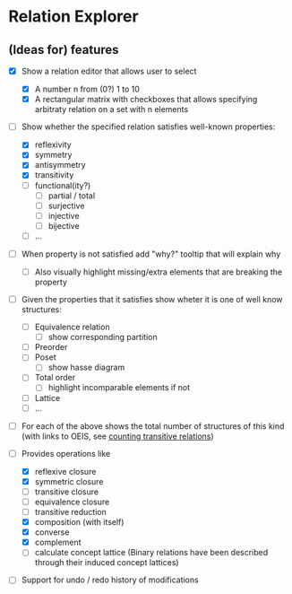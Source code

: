 # Relation Explorer

## (Ideas for) features
- [x] Show a relation editor that allows user to select
    - [x] A number n from (0?) 1 to 10
    - [x] A rectangular matrix with checkboxes that allows specifying arbitraty relation on a set with n elements

- [ ] Show whether the specified relation satisfies well-known properties:
    - [x] reflexivity
    - [x] symmetry
    - [x] antisymmetry
    - [x] transitivity
    - [ ] functional(ity?)
        - [ ] partial / total
        - [ ] surjective
        - [ ] injective
        - [ ] bijective
    - [ ] ...
- [ ] When property is not satisfied add "why?" tooltip that will explain why
    - [ ] Also visually highlight missing/extra elements that are breaking the property

- [ ] Given the properties that it satisfies show wheter it is one of well know structures:
    - [ ] Equivalence relation
        - [ ] show corresponding partition
    - [ ] Preorder
    - [ ] Poset
        - [ ] show hasse diagram
    - [ ] Total order
        - [ ] highlight incomparable elements if not
    - [ ] Lattice
    - [ ] ...

- [ ] For each of the above shows the total number of structures of this kind (with links to OEIS, see [counting transitive relations](https://en.wikipedia.org/wiki/Transitive_relation#Counting_transitive_relations))

- [ ] Provides operations like
   - [x] reflexive closure
   - [x] symmetric closure
   - [ ] transitive closure
   - [ ] equivalence closure
   - [ ] transitive reduction
   - [x] composition (with itself)
   - [x] converse
   - [x] complement
   - [ ] calculate concept lattice (Binary relations have been described through their induced concept lattices)

- [ ] Support for undo / redo history of modifications